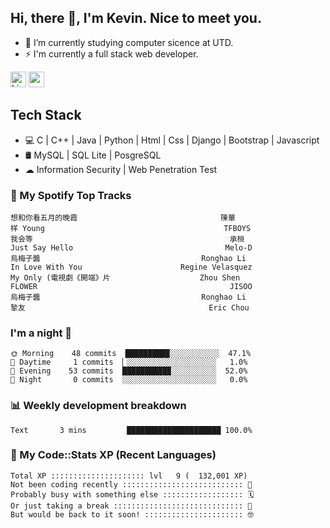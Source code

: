 ## Hi, there 👋, I'm Kevin. Nice to meet you.

- 🌱 I’m currently studying computer sicence at UTD.
- ⚡ I'm currently a full stack web developer.

<a href="https://www.linkedin.com/in/kevin12686/"><img alt="LinkedIn" src="https://img.shields.io/badge/linkedin%20-%230077B5.svg?&style=for-the-badge&logo=linkedin&logoColor=white" height=25></a>
<a href="https://www.instagram.com/kevin12686/"><img src="https://img.shields.io/badge/instagram-3f729b?&style=for-the-badge&logo=instagram&logoColor=white" height=25></a>

## Tech Stack

* 💻 C | C++ | Java | Python | Html | Css | Django | Bootstrap | Javascript
* 🛢️ MySQL | SQL Lite | PosgreSQL
* ☁ Information Security | Web Penetration Test

### 🎵 My Spotify Top Tracks

<!-- spotify start -->

```text
想和你看五月的晚霞                                陳華
样 Young                                        TFBOYS
我会等                                            承桓
Just Say Hello                                  Melo-D
烏梅子醬                                    Ronghao Li
In Love With You                      Regine Velasquez
My Only (電視劇《開端》片                    Zhou Shen
FLOWER                                           JISOO
烏梅子醬                                    Ronghao Li
摯友                                         Eric Chou
```

<!-- spotify end -->

### I'm a night 🦉

<!-- early_bird start -->

```text
🌞 Morning    48 commits  █████████▉░░░░░░░░░░░  47.1%
🌆 Daytime     1 commits  ▏░░░░░░░░░░░░░░░░░░░░   1.0%
🌃 Evening    53 commits  ██████████▉░░░░░░░░░░  52.0%
🌙 Night       0 commits  ░░░░░░░░░░░░░░░░░░░░░   0.0%
```

<!-- early_bird end -->

### 📊 Weekly development breakdown

<!-- code_time start -->

```text
Text       3 mins         █████████████████████ 100.0%
```

<!-- code_time end -->

### 🧰 My Code::Stats XP (Recent Languages)

<!-- codestats start -->

```text
Total XP ::::::::::::::::::::: lvl   9 (  132,001 XP) 
Not been coding recently ::::::::::::::::::::::::::: 🙈
Probably busy with something else :::::::::::::::::: 🗓
Or just taking a break ::::::::::::::::::::::::::::: 🌴
But would be back to it soon! :::::::::::::::::::::: 🤓
```

<!-- codestats end -->
